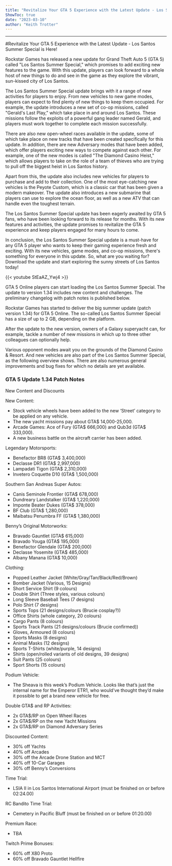 ```yaml
---
title: "Revitalize Your GTA 5 Experience with the Latest Update - Los Santos Summer Special is Here!"
ShowToc: true 
date: "2023-03-10"
author: "Keith Trotter"
---
```

*****
#Revitalize Your GTA 5 Experience with the Latest Update - Los Santos Summer Special is Here!


Rockstar Games has released a new update for Grand Theft Auto 5 (GTA 5) called "Los Santos Summer Special," which promises to add exciting new features to the game. With this update, players can look forward to a whole host of new things to do and see in the game as they explore the vibrant, sun-kissed city of Los Santos.

The Los Santos Summer Special update brings with it a range of new activities for players to enjoy. From new vehicles to new game modes, players can expect to find plenty of new things to keep them occupied. For example, the update introduces a new set of co-op missions, called "Gerald's Last Play," which take place in and around Los Santos. These missions follow the exploits of a powerful gang leader named Gerald, and players must work together to complete each mission successfully. 

There are also new open-wheel races available in the update, some of which take place on new tracks that have been created specifically for this update. In addition, there are new Adversary modes that have been added, which offer players exciting new ways to compete against each other. For example, one of the new modes is called "The Diamond Casino Heist," which allows players to take on the role of a team of thieves who are trying to pull off the biggest heist in Los Santos history.

Apart from this, the update also includes new vehicles for players to purchase and add to their collection. One of the most eye-catching new vehicles is the Peyote Custom, which is a classic car that has been given a modern makeover. The update also introduces a new submarine that players can use to explore the ocean floor, as well as a new ATV that can handle even the toughest terrain.

The Los Santos Summer Special update has been eagerly awaited by GTA 5 fans, who have been looking forward to its release for months. With its new features and activities, the update promises to revitalize the GTA 5 experience and keep players engaged for many hours to come.

In conclusion, the Los Santos Summer Special update is a must-have for any GTA 5 player who wants to keep their gaming experience fresh and exciting. With its new vehicles, game modes, and co-op missions, there's something for everyone in this update. So, what are you waiting for? Download the update and start exploring the sunny streets of Los Santos today!

{{< youtube StEaAZ_Ywj4 >}} 



GTA 5 Online players can start loading the Los Santos Summer Special. The update to version 1.34 includes new content and challenges. The preliminary changelog with patch notes is published below.
 
Rockstar Games has started to deliver the big summer update (patch version 1.34) for GTA 5 Online. The so-called Los Santos Summer Special has a size of up to 2 GB, depending on the platform.
 
After the update to the new version, owners of a Galaxy superyacht can, for example, tackle a number of new missions in which up to three other colleagues can optionally help.
 
Various opponent modes await you on the grounds of the Diamond Casino & Resort. And new vehicles are also part of the Los Santos Summer Special, as the following overview shows. There are also numerous general improvements and bug fixes for which no details are yet available.
 
### GTA 5 Update 1.34 Patch Notes
 
New Content and Discounts
 
New Content:
 
- Stock vehicle wheels have been added to the new ‘Street’ category to be applied on any vehicle.
 - The new yacht missions pay about GTA$ 14,000-25,000.
 - Arcade Games: Ace of Fury (GTA$ 666,000) and Qub3d (GTA$ 333,000).
 - A new business battle on the aircraft carrier has been added.

 
Legendary Motorsports:
 
- Benefactor BR8 (GTA$ 3,400,000)
 - Declasse DR1 (GTA$ 2,997,000)
 - Lampadati Tigon (GTA$ 2,310,000)
 - Invetero Coquette D10 (GTA$ 1,500,000)

 
Southern San Andreas Super Autos:
 
- Canis Seminole Frontier (GTA$ 678,000)
 - Dundreary Landstalker (GTA$ 1,220,000)
 - Imponte Beater Dukes (GTA$ 378,000)
 - BF Club (GTA$ 1,280,000)
 - Maibatsu Penumbra FF (GTA$ 1,380,000)

 
Benny’s Original Motorworks:
 
- Bravado Gauntlet (GTA$ 615,000)
 - Bravado Youga (GTA$ 195,000)
 - Benefactor Glendale (GTA$ 200,000)
 - Declasse Yosemite (GTA$ 485,000)
 - Albany Manana (GTA$ 10,000)

 
Clothing:
 
- Popped Leather Jacket (White/Gray/Tan/Black/Red/Brown)
 - Bomber Jacket (Various, 15 Designs)
 - Short Service Shirt (9 colours)
 - Double Shirt (Three styles, various colours)
 - Long Sleeve Baseball Tees (7 designs)
 - Polo Shirt (7 designs)
 - Sports Tops (21 designs/colours (Brucie cosplay?))
 - Office Shirts (whole category, 20 colours)
 - Cargo Pants (8 colours)
 - Sports Track Pants (21 designs/colours (Brucie confirmed))
 - Gloves, Armoured (8 colours)
 - Sports Masks (8 designs)
 - Animal Masks (12 designs)
 - Sports T-Shirts (white/purple, 14 designs)
 - Shirts (open/rolled variants of old designs, 39 designs)
 - Suit Pants (25 colours)
 - Sport Shorts (15 colours)

 
Podium Vehicle:
 
- The Sheava is this week’s Podium Vehicle. Looks like that’s just the internal name for the Emperor ETR1, who would’ve thought they’d make it possible to get a brand new vehicle for free.

 
Double GTA$ and RP Activities:
 
- 2x GTA$/RP on Open Wheel Races
 - 2x GTA$/RP on the new Yacht Missions
 - 2x GTA$/RP on Diamond Adversary Series

 
Discounted Content:
 
- 30% off Yachts
 - 40% off Arcades
 - 30% off the Arcade Drone Station and MCT
 - 40% off 10-Car Garages
 - 30% off Benny’s Conversions

 
Time Trial:
 
- LSIA II in Los Santos International Airport (must be finished on or before 02:24.00)

 
RC Bandito Time Trial:
 
- Cemetery in Pacific Bluff (must be finished on or before 01:20.00)

 
Premium Race:
 
- TBA

 
Twitch Prime Bonuses:
 
- 60% off X80 Proto
 - 60% off Bravado Gauntlet Hellfire





